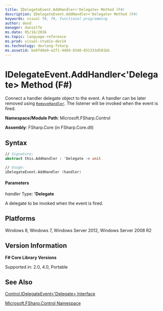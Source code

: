 ```yaml
---
title: IDelegateEvent.AddHandler<'Delegate> Method (F#)
description: IDelegateEvent.AddHandler<'Delegate> Method (F#)
keywords: visual f#, f#, functional programming
author: dend
manager: danielfe
ms.date: 05/16/2016
ms.topic: language-reference
ms.prod: visual-studio-dev14
ms.technology: devlang-fsharp
ms.assetid: ba9f40e9-e2f1-4469-9340-051333d591bb 
---
```


# IDelegateEvent.AddHandler<'Delegate> Method (F#)

Connect a handler delegate object to the event. A handler can be later removed using [`RemoveHandler`](https://msdn.microsoft.com/library/a5fd2289-29ef-4c8e-bf67-14d6fbed38b2). The listener will be invoked when the event is fired.

**Namespace/Module Path**: Microsoft.FSharp.Control

**Assembly**: FSharp.Core (in FSharp.Core.dll)


## Syntax

```fsharp
// Signature:
abstract this.AddHandler : 'Delegate -> unit

// Usage:
iDelegateEvent.AddHandler (handler)
```

#### Parameters
*handler*
Type: **'Delegate**


A delegate to be invoked when the event is fired.

## Platforms
Windows 8, Windows 7, Windows Server 2012, Windows Server 2008 R2


## Version Information
**F# Core Library Versions**

Supported in: 2.0, 4.0, Portable

## See Also
[Control.IDelegateEvent&#60;'Delegate&#62; Interface](Control.IDelegateEvent%5B%27Delegate%5D-Interface-%5BFSharp%5D.md)

[Microsoft.FSharp.Control Namespace](Microsoft.FSharp.Control-Namespace-%5BFSharp%5D.md)